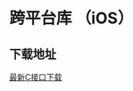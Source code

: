 # 跨平台库 （iOS）

## 下载地址

[最新C接口下载](https://imsdk-1252463788.cos.ap-guangzhou.myqcloud.com/4.6.51/cross-platform/TIM_Cross_Platform_iOS_latest.zip)
